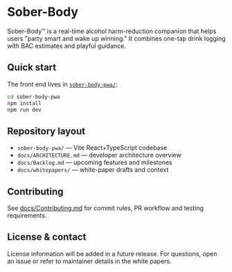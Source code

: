 # Sober-Body

Sober-Body™ is a real-time alcohol harm-reduction companion that helps users "party smart and wake up winning." It combines one-tap drink logging with BAC estimates and playful guidance.

## Quick start

The front end lives in [`sober-body-pwa/`](sober-body-pwa/):

```bash
cd sober-body-pwa
npm install
npm run dev
```

## Repository layout

- `sober-body-pwa/` &mdash; Vite React+TypeScript codebase
- `docs/ARCHITECTURE.md` &mdash; developer architecture overview
- `docs/Backlog.md` &mdash; upcoming features and milestones
- `docs/whitepapers/` &mdash; white-paper drafts and context

## Contributing

See [docs/Contributing.md](docs/Contributing.md) for commit rules, PR workflow and testing requirements.

## License & contact

License information will be added in a future release. For questions, open an issue or refer to maintainer details in the white papers.

